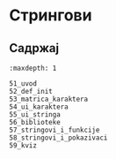 # Стрингови

## Садржај

```{toctree}
:maxdepth: 1

51_uvod
52_def_init
53_matrica_karaktera
54_ui_karaktera
55_ui_stringa
56_biblioteke
57_stringovi_i_funkcije
58_stringovi_i_pokazivaci
59_kviz
```
